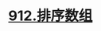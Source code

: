 # [912.排序数组](https://leetcode.cn/problems/sort-an-array/)

<SourceCode src="../.leetcode/912.排序数组.ts" />
